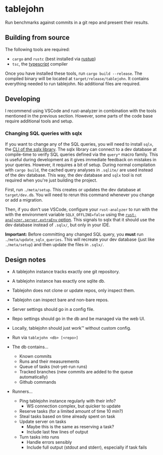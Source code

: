 # tablejohn

Run benchmarks against commits in a git repo and present their results.

## Building from source

The following tools are required:
- `cargo` and `rustc` (best installed via [rustup](https://rustup.rs/))
- `tsc`, the [typescript](https://www.typescriptlang.org/) compiler

Once you have installed these tools, run `cargo build --release`.
The compiled binary will be located at `target/release/tablejohn`.
It contains everything needed to run tablejohn.
No additional files are required.

## Developing

I recommend using VSCode and rust-analyzer in combination with the tools
mentioned in the previous section. However, some parts of the code base require
additional tools and setup.

### Changing SQL queries with sqlx

If you want to change any of the SQL queries, you will need to install `sqlx`,
the [CLI of the sqlx library][sqlx]. The sqlx library can connect to a dev
database at compile-time to verify SQL queries defined via the `query*` macro
family. This is useful during development as it gives immediate feedback on
mistakes in your queries. However, it requires a bit of setup. During normal
compilation with `cargo build`, the cached query analyses in `.sqlite/` are used
instead of the dev database. This way, the dev database and `sqlx` tool is not
required when you're just building the project.

First, run `./meta/setup`. This creates or updates the dev database at
`target/dev.db`. You will need to rerun this command whenever you change or add
a migration.

Then, if you don't use VSCode, configure your `rust-analyzer` to run with the
with the environment variable `SQLX_OFFLINE=false` using the
[`rust-analyzer.server.extraEnv` option][ra-opt]. This signals to sqlx that it
should use the dev database instead of `.sqlx/`, but only in your IDE.

**Important:** Before committing any changed SQL query, you **must** run
`./meta/update_sqlx_queries`. This will recreate your dev database (just like
`./meta/setup`) and then update the files in `.sqlx/`.

[sqlx]: https://github.com/launchbadge/sqlx/blob/main/sqlx-cli/README.md
[ra-opt]: https://rust-analyzer.github.io/manual.html#rust-analyzer.check.extraEnv

## Design notes

- A tablejohn instance tracks exactly one git repository.
- A tablejohn instance has exactly one sqlite db.
- Tablejohn does not clone or update repos, only inspect them.
- Tablejohn can inspect bare and non-bare repos.
- Server settings should go in a config file.
- Repo settings should go in the db and be managed via the web UI.
- Locally, tablejohn should just work™ without custom config.
- Run via `tablejohn <db> [<repo>]`

- The db contains...
    - Known commits
    - Runs and their measurements
    - Queue of tasks (not-yet-run runs)
    - Tracked branches (new commits are added to the queue automatically)
    - Github commands

- Runners...
    - Ping tablejohn instance regularly with their info?
        - WS connection complex, but quicker to update
    - Reserve tasks (for a limited amount of time 10 min?)
    - Steal tasks based on time already spent on task
    - Update server on tasks
        - Maybe this is the same as reserving a task?
        - Include last few lines of output
    - Turn tasks into runs
        - Handle errors sensibly
        - Include full output (stdout and stderr), especially if task fails
